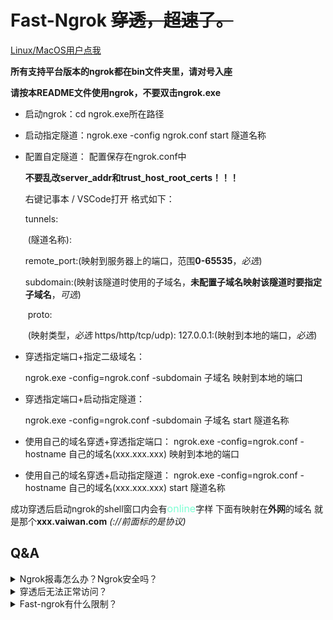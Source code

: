 # Fast-Ngrok  ~~穿透，超速了。~~

[Linux/MacOS用户点我](https://github.com/coder-yunyi/fast-ngrok/blob/main/README_linux.md)

**所有支持平台版本的ngrok都在bin文件夹里，请对号入座**

**请按本README文件使用ngrok，不要双击ngrok.exe**

- 启动ngrok：cd ngrok.exe所在路径

- 启动指定隧道：ngrok.exe -config ngrok.conf start 隧道名称

- 配置自定隧道：
  配置保存在ngrok.conf中
  
  **不要乱改server_addr和trust_host_root_certs！！！**

  右键记事本 / VSCode打开
  格式如下：
  
  tunnels:
  
  ​    (隧道名称):
  
  ​        remote_port:(映射到服务器上的端口，范围**0-65535**，*必选*)
  
  ​        subdomain:(映射该隧道时使用的子域名，**未配置子域名映射该隧道时要指定子域名**，*可选*)
  
  ​        proto:
  
  ​            (映射类型，*必选*  https/http/tcp/udp): 127.0.0.1:(映射到本地的端口，*必选*)
  
- 穿透指定端口+指定二级域名：

  ngrok.exe -config=ngrok.conf -subdomain 子域名 映射到本地的端口

- 穿透指定端口+启动指定隧道：

  ngrok.exe -config=ngrok.conf -subdomain 子域名 start 隧道名称

- 使用自己的域名穿透+穿透指定端口：
  ngrok.exe -config=ngrok.conf -hostname 自己的域名(xxx.xxx.xxx) 映射到本地的端口

- 使用自己的域名穿透+启动指定隧道：
  ngrok.exe -config=ngrok.conf -hostname 自己的域名(xxx.xxx.xxx) start 隧道名称

成功穿透后启动ngrok的shell窗口内会有<font color=#7FFFD4 size=3>online</font>字样
下面有映射在**外网**的域名 就是那个**xxx.vaiwan.com**
*(://前面标的是协议)*

## Q&A

<details>
    <summary>Ngrok报毒怎么办？Ngrok安全吗？</summary>
    <br/>
    <strong>！！！使用Ngrok前先将ngrok.exe添加到杀毒软件的信任区里(白名单)，本程序没有任何后门！！！</strong>
    <p>如果您怀疑fast-ngrok项目内的ngrok.exe有后门，请自行检查src文件夹内的源码，没有进行任何代码混淆，如果仍然有疑虑请自行编译</p>
    <a href="https://github.com/inconshreveable/ngrok">点我查看ngrok1.7开放源代码本尊</a>
</details>


<details>
    <summary>穿透后无法正常访问？</summary>
    <br/>
    <p>1.可能是您的子域名被占用了，请更换子域名(使用自定义域名的请检查解析)</p>
    <p>2.检查您映射的协议和端口</p>
    <p>3.使用自定义域名的请先<strong>在工信部备案</strong>！！！(映射服务器使用阿里云国内线路服务器，所以要备案)</p>
</details>
<details>
    <summary>Fast-ngrok有什么限制？</summary>
    <br/>
    <p>正常使用的情况下，Fast-ngrok不对用户的流量/带宽/会话时间/子域名/映射端口数作任何限制</p>
    <strong>但以下情况例外:</strong>
    <p>1. 3小时内单ip任意隧道上/下行带宽总计超过2GB，将对此ip所有隧道上/下行带宽限制为2Mbps，持续48小时</p>
    <p>2. 15分钟内单ip所有隧道上/下行带宽总计超过2GB，封禁此ip，持续72小时，并强制关闭所有隧道</p>
    <p>3. 搭建任意非法站点，封禁此ip，持续2021年</p>
</details>

